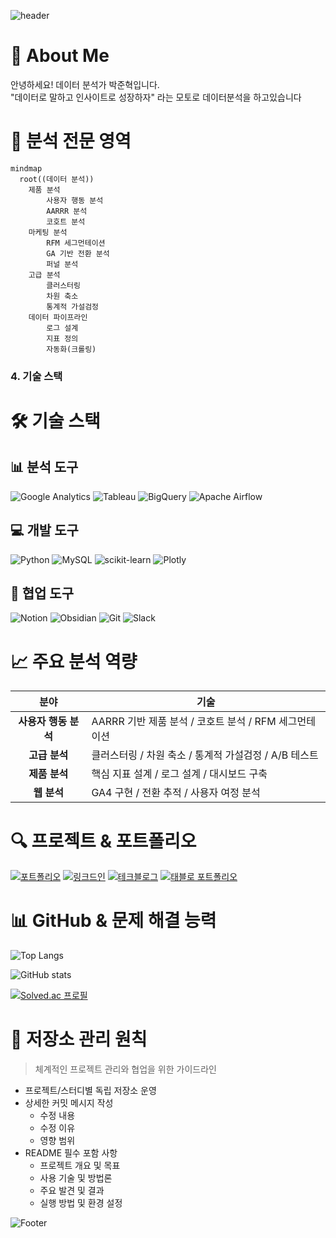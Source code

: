 ![header](https://capsule-render.vercel.app/api?type=wave&color=gradient&customColorList=2,4,16,24&height=300&section=header&text=박준혁%20|%20데이터%20분석가&fontSize=60&animation=fadeIn&fontAlignY=40&desc=Product%20Analytics%20Specialist&descAlignY=65&fontColor=ffffff)

# 💫 About Me

안녕하세요! 데이터 분석가 박준혁입니다.  
"데이터로 말하고 인사이트로 성장하자" 라는 모토로 데이터분석을 하고있습니다

# 🎯 분석 전문 영역

```mermaid
mindmap
  root((데이터 분석))
    제품 분석
        사용자 행동 분석
        AARRR 분석
        코호트 분석
    마케팅 분석
        RFM 세그먼테이션
        GA 기반 전환 분석
        퍼널 분석
    고급 분석
        클러스터링
        차원 축소
        통계적 가설검정
    데이터 파이프라인
        로그 설계
        지표 정의
        자동화(크롤링)
```
### 4. 기술 스택

# 🛠️ 기술 스택

## 📊 분석 도구
![Google Analytics](https://img.shields.io/badge/Google%20Analytics-E37400?style=for-the-badge&logo=google%20analytics&logoColor=white)
![Tableau](https://img.shields.io/badge/Tableau-E97627?style=for-the-badge&logo=Tableau&logoColor=white)
![BigQuery](https://img.shields.io/badge/BigQuery-4285F4?style=for-the-badge&logo=google%20cloud&logoColor=white)
![Apache Airflow](https://img.shields.io/badge/Apache%20Airflow-017CEE?style=for-the-badge&logo=Apache%20Airflow&logoColor=white)

## 💻 개발 도구
![Python](https://img.shields.io/badge/Python-3776AB?style=for-the-badge&logo=python&logoColor=white)
![MySQL](https://img.shields.io/badge/MySQL-4479A1?style=for-the-badge&logo=mysql&logoColor=white)
![scikit-learn](https://img.shields.io/badge/scikit--learn-F7931E?style=for-the-badge&logo=scikit-learn&logoColor=white)
![Plotly](https://img.shields.io/badge/Plotly-3F4F75?style=for-the-badge&logo=plotly&logoColor=white)

## 🤝 협업 도구
![Notion](https://img.shields.io/badge/Notion-000000?style=for-the-badge&logo=notion&logoColor=white)
![Obsidian](https://img.shields.io/badge/Obsidian-483699?style=for-the-badge&logo=Obsidian&logoColor=white)
![Git](https://img.shields.io/badge/Git-F05032?style=for-the-badge&logo=git&logoColor=white)
![Slack](https://img.shields.io/badge/Slack-4A154B?style=for-the-badge&logo=slack&logoColor=white)


# 📈 주요 분석 역량

| 분야 | 기술 |
|:---:|---|
| **사용자 행동 분석** | AARRR 기반 제품 분석 / 코호트 분석 / RFM 세그먼테이션 |
| **고급 분석** | 클러스터링 / 차원 축소 / 통계적 가설검정 / A/B 테스트 |
| **제품 분석** | 핵심 지표 설계 / 로그 설계 / 대시보드 구축 |
| **웹 분석** | GA4 구현 / 전환 추적 / 사용자 여정 분석 |


# 🔍 프로젝트 & 포트폴리오

[![포트폴리오](https://img.shields.io/badge/포트폴리오-000000?style=for-the-badge&logo=notion&logoColor=white)](https://bouncy-mat-9c6.notion.site/Junhyeok-Park-Portfolio-156ffb3dfb534b15b836c24d5fe81f60)
[![링크드인](https://img.shields.io/badge/링크드인-0A66C2?style=for-the-badge&logo=linkedin&logoColor=white)](https://www.linkedin.com/in/junhyeok0703/)
[![테크블로그](https://img.shields.io/badge/테크블로그-20C997?style=for-the-badge&logo=velog&logoColor=white)](https://velog.io/@junhyeok0703/posts)
[![태블로 포트폴리오](https://img.shields.io/badge/태블로_포트폴리오-E97627?style=for-the-badge&logo=Tableau&logoColor=white)](https://public.tableau.com/app/profile/junhyeok.park8649/vizzes)

# 📊 GitHub & 문제 해결 능력

![Top Langs](https://github-readme-stats.vercel.app/api/top-langs/?username=junhyeok0703&layout=compact&theme=radical&hide_border=true&bg_color=0D1117&title_color=F85D7F&icon_color=F8D866)

![GitHub stats](https://github-readme-stats.vercel.app/api?username=junhyeok0703&show_icons=true&theme=radical&hide_border=true&bg_color=0D1117&title_color=F85D7F&icon_color=F8D866)

[![Solved.ac 프로필](http://mazassumnida.wtf/api/v2/generate_badge?boj=pjh0703)](https://solved.ac/pjh0703)


# 📝 저장소 관리 원칙
> 체계적인 프로젝트 관리와 협업을 위한 가이드라인

* 프로젝트/스터디별 독립 저장소 운영
* 상세한 커밋 메시지 작성
  * 수정 내용
  * 수정 이유
  * 영향 범위
* README 필수 포함 사항
  * 프로젝트 개요 및 목표
  * 사용 기술 및 방법론
  * 주요 발견 및 결과
  * 실행 방법 및 환경 설정


![Footer](https://capsule-render.vercel.app/api?type=waving&color=gradient&customColorList=0,2,2,5,30&height=200&section=footer&fontSize=50)


